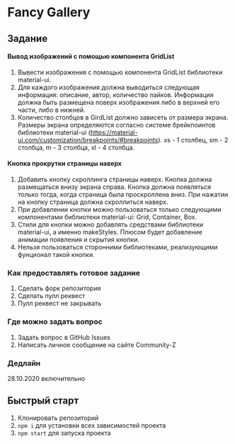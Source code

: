 # Fancy Gallery

## Задание

#### Вывод изображений с помощью компонента GridList

1. Вывести изображения с помощью компонента GridList библиотеки material-ui.
2. Для каждого изображения должна выводиться следующая информация: описание, автор, количество лайков. Информация должна быть размещена поверх изображения либо в верхней его части, либо в нижней.
3. Количество столбцов в GirdList должно зависеть от размера экрана. Размеры экрана определяются согласно системе брейкпоинтов библиотеки material-ui (https://material-ui.com/customization/breakpoints/#breakpoints). xs - 1 столбец, sm - 2 столбца, m - 3 столбца, xl - 4 столбца.

#### Кнопка прокрутки страницы наверх

1. Добавить кнопку скроллинга страницы наверх. Кнопка должна размещаться внизу экрана справа. Кнопка должна появляться только тогда, когда страница была проскроллена вниз. При нажатии на кнопку страница должна скроллиться наверх.
2. При добавлении кнопки можно пользоваться только следующими компонентами библиотеки material-ui: Grid, Container, Box.
3. Стили для кнопки можно добавлять средствами библиотеки material-ui, а именно makeStyles. Плюсом будет добавление анимации появления и скрытия кнопки.
4. Нельзя пользоваться сторонними библиотеками, реализующими фунционал такой кнопки.

### Как предоставлять готовое задание

1. Сделать форк репозитория
2. Сделать пулл реквест
3. Пулл реквест не закрывать

### Где можно задать вопрос

1. Задать вопрос в GitHub Issues
2. Написать личное сообщение на сайте Community-Z

### Дедлайн

28.10.2020 включительно

## Быстрый старт

1. Клонировать репозиторий
1. `npm i` для установки всех зависимостей проекта
1. `npm start` для запуска проекта
